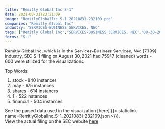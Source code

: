 ```yaml
---
title: "Remitly Global Inc S-1"
date: 2021-08-31T23:21:09
image: "RemitlyGlobalInc_S-1_20210831-232109.png"
companies: "Remitly Global Inc"
industry: "SERVICES-BUSINESS SERVICES, NEC"
tags: ["Remitly Global Inc","SERVICES-BUSINESS SERVICES, NEC","08-30-2021","S-1"]
forms: "S-1"
---
```

Remitly Global Inc, which is in the Services-Business Services, Nec [7389] industry, SEC S-1 filing on August 30, 2021 had 75947 (cleaned) words - 600 were utilized for the visualizations.

Top Words:
1. stock - 840 instances
2. may - 675 instances
3. shares - 614 instances
4. 1 - 522 instances
5. financial - 504 instances


See the parsed data used in the visualization [here]({{< staticlink name=RemitlyGlobalInc_S-1_20210831-232109.json >}}).  
View the actual filing on the SEC website [here](https://www.sec.gov/Archives/edgar/data/1782170/0001628280-21-017788.txt)